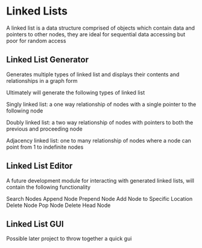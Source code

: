 # Linked Lists
A linked list is a data structure comprised of objects which contain data and pointers to other nodes, they are ideal for sequential data accessing but poor for random access


## Linked List Generator
Generates multiple types of linked list and displays their contents and relationships in a graph form 

Ultimately will generate the following types of linked list

Singly linked list: a one way relationship of nodes with a single pointer to the following node 

Doubly linked list: a two way relationship of nodes with pointers to both the previous and proceeding node

Adjacency linked list: one to many relationship of nodes where a node can point from 1 to indefinite nodes

## Linked List Editor
A future development module for interacting with generated linked lists, will contain the following functionality

Search Nodes
Append Node
Prepend Node
Add Node to Specific Location
Delete Node
Pop Node
Delete Head Node

## Linked List GUI

Possible later project to throw together a quick gui 

